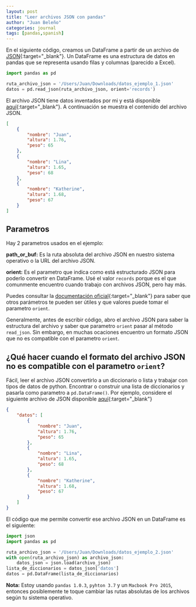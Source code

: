 ```yaml
---
layout: post
title: "Leer archivos JSON con pandas"
author: "Juan Beleño"
categories: journal
tags: [pandas,spanish]
---
```


En el siguiente código, creamos un DataFrame a partir de un archivo de [JSON](https://www.json.org/json-es.html){:target="_blank"}. Un DataFrame es una estructura de datos en pandas que se representa usando filas y columnas (parecido a Excel).

```python
import pandas as pd

ruta_archivo_json = '/Users/Juan/Downloads/datos_ejemplo_1.json'
datos = pd.read_json(ruta_archivo_json, orient='records')
```

El archivo JSON tiene datos inventados por mi y está disponible [aquí](../assets/others/leer-un-archivo-json-en-pandas/datos_ejemplo_1.json){:target="_blank"}. A continuación se muestra el contenido del archivo JSON.

```json
[
    {
        "nombre": "Juan",
        "altura": 1.76,
        "peso": 65
    },
    {
        "nombre": "Lina",
        "altura": 1.65,
        "peso": 68
    },
    {
        "nombre": "Katherine",
        "altura": 1.68,
        "peso": 67
    }
]
```

## Parametros
Hay 2 parametros usados en el ejemplo:

**path_or_buf:** Es la ruta absoluta del archivo JSON en nuestro sistema operativo o la URL del archivo JSON.

**orient:** Es el parametro que indica como está estructurado JSON para poderlo convertir en DataFrame. Usé el valor `records` porque es el que comunmente encuentro cuando trabajo con archivos JSON, pero hay más.

Puedes consultar la [documentación oficial](https://pandas.pydata.org/pandas-docs/stable/reference/api/pandas.read_json.html){:target="_blank"} para saber que otros parámetros te pueden ser útiles y que valores puede tomar el parametro `orient`.

Generalmente, antes de escribir código, abro el archivo JSON para saber la estructura del archivo y saber que parametro `orient` pasar al método `read_json`. Sin embargo, en muchas ocaciones encuentro un formato JSON que no es compatible con el parametro `orient`.

## ¿Qué hacer cuando el formato del archivo JSON no es compatible con el parametro `orient`?

Fácil, leer el archivo JSON convertirlo a un diccionario o lista y trabajar con tipos de datos de python. Encontrar o construir una lista de diccionarios y pasarla como parametro a `pd.DataFrame()`. Por ejemplo, considere el siguiente archivo de JSON disponible [aquí](../assets/others/leer-un-archivo-json-en-pandas/datos_ejemplo_2.json){:target="_blank"}

```json
{
    "datos": [
        {
            "nombre": "Juan",
            "altura": 1.76,
            "peso": 65
        },
        {
            "nombre": "Lina",
            "altura": 1.65,
            "peso": 68
        },
        {
            "nombre": "Katherine",
            "altura": 1.68,
            "peso": 67
        }
    ]
}
```

El código que me permite convertir ese archivo JSON en un DataFrame es el siguiente:

```python
import json
import pandas as pd

ruta_archivo_json = '/Users/Juan/Downloads/datos_ejemplo_2.json'
with open(ruta_archivo_json) as archivo_json:
    datos_json = json.load(archivo_json)
lista_de_diccionarios = datos_json['datos']
datos = pd.DataFrame(lista_de_diccionarios)
```


**Nota:** Estoy usando `pandas 1.0.3`, `pyhton 3.7` y un `Macbook Pro 2015`, entonces posiblemente te toque cambiar las rutas absolutas de los archivos según tu sistema operativo.
